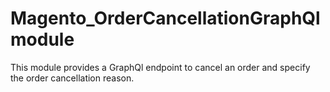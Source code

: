 # Magento_OrderCancellationGraphQl module

This module provides a GraphQl endpoint to cancel an order and specify the order cancellation reason.
